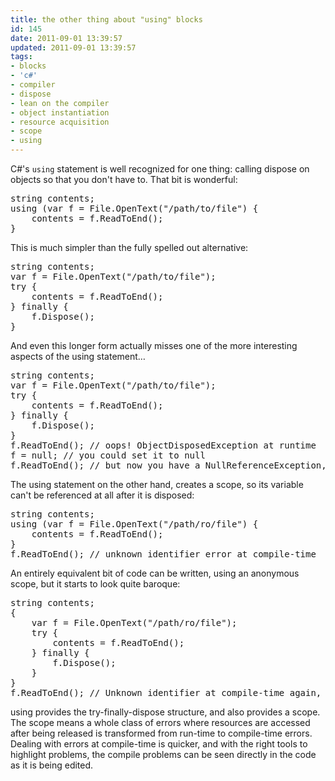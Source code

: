 ```yaml
---
title: the other thing about "using" blocks
id: 145
date: 2011-09-01 13:39:57
updated: 2011-09-01 13:39:57
tags:
- blocks
- 'c#'
- compiler
- dispose
- lean on the compiler
- object instantiation
- resource acquisition
- scope
- using
---
```


C#'s `using` statement is well recognized for one thing: calling dispose on objects so that you don't have to. That bit is wonderful:

<pre lang="csharp">string contents;
using (var f = File.OpenText("/path/to/file") {
	contents = f.ReadToEnd();
}</pre>

This is much simpler than the fully spelled out alternative:

<pre lang="csharp">string contents;
var f = File.OpenText("/path/to/file");
try {
	contents = f.ReadToEnd();
} finally {
	f.Dispose();
}</pre>

And even this longer form actually misses one of the more interesting aspects of the using statement…

<pre lang="csharp">string contents;
var f = File.OpenText("/path/to/file");
try {
	contents = f.ReadToEnd();
} finally {
	f.Dispose();
}
f.ReadToEnd(); // oops! ObjectDisposedException at runtime
f = null; // you could set it to null
f.ReadToEnd(); // but now you have a NullReferenceException, even more mysterious</pre>

The using statement on the other hand, creates a scope, so its variable can't be referenced at all after it is disposed:

<pre lang="csharp">string contents;
using (var f = File.OpenText("/path/ro/file") {
	contents = f.ReadToEnd();
}
f.ReadToEnd(); // unknown identifier error at compile-time</pre>

An entirely equivalent bit of code can be written, using an anonymous scope, but it starts to look quite baroque:

<pre lang="csharp">string contents;
{
	var f = File.OpenText("/path/ro/file");
	try {
		contents = f.ReadToEnd();
	} finally {
		f.Dispose();
	}
}
f.ReadToEnd(); // Unknown identifier at compile-time again, but 2x the lines and 2x the scopes!</pre>

using provides the try-finally-dispose structure, and also provides a scope. The scope means a whole class of errors where resources are accessed after being released is transformed from run-time to compile-time errors. Dealing with errors at compile-time is quicker, and with the right tools to highlight problems, the compile problems can be seen directly in the code as it is being edited.
